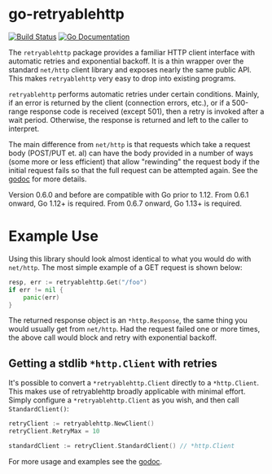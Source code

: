 go-retryablehttp
================

[![Build Status](http://img.shields.io/travis/hashicorp/go-retryablehttp.svg?style=flat-square)][travis]
[![Go Documentation](http://img.shields.io/badge/go-documentation-blue.svg?style=flat-square)][godocs]

[travis]: http://travis-ci.org/hashicorp/go-retryablehttp
[godocs]: http://godoc.org/github.com/hashicorp/go-retryablehttp

The `retryablehttp` package provides a familiar HTTP client interface with
automatic retries and exponential backoff. It is a thin wrapper over the
standard `net/http` client library and exposes nearly the same public API. This
makes `retryablehttp` very easy to drop into existing programs.

`retryablehttp` performs automatic retries under certain conditions. Mainly, if
an error is returned by the client (connection errors, etc.), or if a 500-range
response code is received (except 501), then a retry is invoked after a wait
period.  Otherwise, the response is returned and left to the caller to
interpret.

The main difference from `net/http` is that requests which take a request body
(POST/PUT et. al) can have the body provided in a number of ways (some more or
less efficient) that allow "rewinding" the request body if the initial request
fails so that the full request can be attempted again. See the
[godoc](http://godoc.org/github.com/hashicorp/go-retryablehttp) for more
details.

Version 0.6.0 and before are compatible with Go prior to 1.12. From 0.6.1 onward, Go 1.12+ is required.
From 0.6.7 onward, Go 1.13+ is required.

Example Use
===========

Using this library should look almost identical to what you would do with
`net/http`. The most simple example of a GET request is shown below:

```go
resp, err := retryablehttp.Get("/foo")
if err != nil {
    panic(err)
}
```

The returned response object is an `*http.Response`, the same thing you would
usually get from `net/http`. Had the request failed one or more times, the above
call would block and retry with exponential backoff.

## Getting a stdlib `*http.Client` with retries

It's possible to convert a `*retryablehttp.Client` directly to a `*http.Client`.
This makes use of retryablehttp broadly applicable with minimal effort. Simply
configure a `*retryablehttp.Client` as you wish, and then call `StandardClient()`:

```go
retryClient := retryablehttp.NewClient()
retryClient.RetryMax = 10

standardClient := retryClient.StandardClient() // *http.Client
```

For more usage and examples see the
[godoc](http://godoc.org/github.com/hashicorp/go-retryablehttp).
